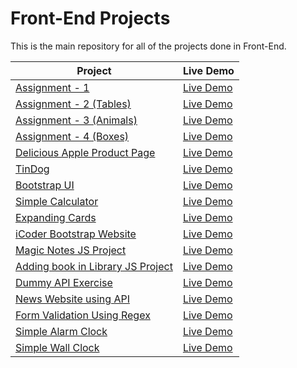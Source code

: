 # Front-End Projects

This is the main repository for all of the projects done in Front-End.

| Project                                                                                                                     | Live Demo                                                                         |
| --------------------------------------------------------------------------------------------------------------------------- | --------------------------------------------------------------------------------- |
| [Assignment - 1](https://github.com/Shraddha8920/Front-end/tree/main/Assignment%201)                             | [Live Demo](https://shraddha8920.github.io/Front-end/Assignment%201/Assignment1.html)               |
| [Assignment - 2 (Tables)](https://github.com/Shraddha8920/Front-end/blob/main/Assignment%202)                             | [Live Demo](https://shraddha8920.github.io/Front-end/Assignment%202/Assignment2.html)               |
| [Assignment - 3 (Animals)](https://github.com/Shraddha8920/Front-end/tree/main/Assignment%203%20(Animals))                             | [Live Demo](https://shraddha8920.github.io/Front-end/Assignment%203%20(Animals)/Asignment3(Animals).html)               |
| [Assignment - 4 (Boxes)](https://github.com/Shraddha8920/Front-end/tree/main/Assignment%204%20(Boxes))                             | [Live Demo](https://shraddha8920.github.io/Front-end/Assignment%204%20(Boxes)/Assignment4(Boxes).html)               |
| [Delicious Apple Product Page](https://github.com/Shraddha8920/Front-end/tree/main/Delicious%20Apple%20(Product%20Page))                             | [Live Demo](https://shraddha8920.github.io/Front-end/Delicious%20Apple%20(Product%20Page)/deliciousapple.html)               |
| [TinDog](https://github.com/Shraddha8920/Front-end/tree/main/Tindog)                             | [Live Demo](https://shraddha8920.github.io/Front-end/Tindog/tindog.html)               |
| [Bootstrap UI](https://github.com/Shraddha8920/Front-end/tree/main/UI)                             | [Live Demo](https://shraddha8920.github.io/Front-end/UI/UIAssignment.html)               |
| [Simple Calculator](https://github.com/Shraddha8920/Front-end/tree/main/Simple%20Calculator)                             | [Live Demo](https://shraddha8920.github.io/Front-end/Simple%20Calculator/jsbasiccalculator.html)               |
| [Expanding Cards](https://github.com/Shraddha8920/Front-end/tree/main/Expanding%20Cards)                             | [Live Demo](https://shraddha8920.github.io/Front-end/Expanding%20Cards/ExpandingCards.html)               |
| [iCoder Bootstrap Website](https://github.com/Shraddha8920/Front-end/tree/main/iCoder%20Bootstrap%20Website)                             | [Live Demo](https://shraddha8920.github.io/Front-end/iCoder%20Bootstrap%20Website/home.html)               |
| [Magic Notes JS Project](https://github.com/Shraddha8920/Front-end/tree/main/Magic%20Notes%20JS%20Project)                             | [Live Demo](https://shraddha8920.github.io/Front-end/Magic%20Notes%20JS%20Project/index.html)               |
| [Adding book in Library JS Project](https://github.com/Shraddha8920/Front-end/tree/main/College%20Library%20Website)                             | [Live Demo](https://shraddha8920.github.io/Front-end/College%20Library%20Website/index.html)               |
| [Dummy API Exercise](https://github.com/Shraddha8920/Front-end/tree/main/Dummy%20API%20Exercise)                             | [Live Demo](https://shraddha8920.github.io/Front-end/Dummy%20API%20Exercise/dummyapiexercise.html)               |
| [News Website using API](https://github.com/Shraddha8920/Front-end/tree/main/News%20Website%20Using%20API)                             | [Live Demo](https://shraddha8920.github.io/Front-end/News%20Website%20Using%20API/index.html)               |
| [Form Validation Using Regex](https://github.com/Shraddha8920/Front-end/tree/main/Form%20Validation%20Using%20Regex)                             | [Live Demo](https://shraddha8920.github.io/Front-end/Form%20Validation%20Using%20Regex/index.html)               |
| [Simple Alarm Clock](https://github.com/Shraddha8920/Front-end/tree/main/Simple%20Alarm%20Clock)                             | [Live Demo](https://shraddha8920.github.io/Front-end/Simple%20Alarm%20Clock/index.html)               |
| [Simple Wall Clock](https://github.com/Shraddha8920/Front-end/tree/main/Wall%20Clock)                             | [Live Demo](https://shraddha8920.github.io/Front-end/Wall%20Clock/index.html)               |
